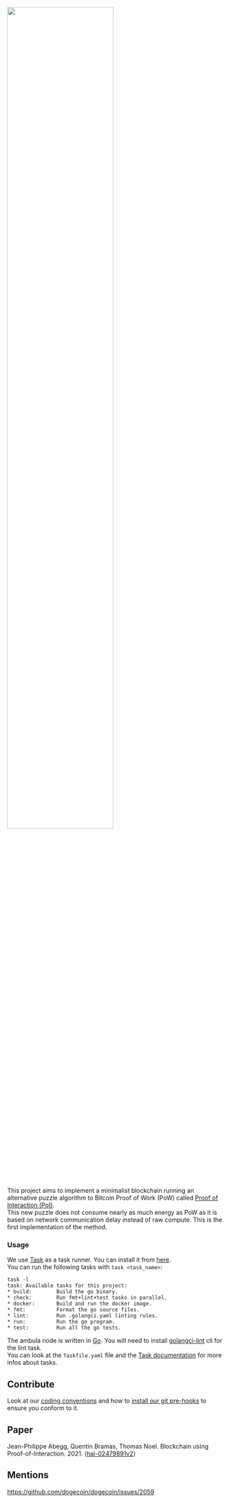 <img src="https://user-images.githubusercontent.com/31453761/202922257-fdd9f598-9658-4715-bde7-4c3ecd3d0f8f.svg" width=70% height=70%>

This project aims to implement a minimalist blockchain running an alternative puzzle algorithm to Bitcoin Proof of Work (PoW) called [Proof of Interaction (PoI)](https://hal.archives-ouvertes.fr/hal-02479891v2/document).  
This new puzzle does not consume nearly as much energy as PoW as it is based on network communication delay instead of raw compute. This is the first implementation of the method.  

### Usage

We use [Task](https://taskfile.dev/) as a task runner. You can install it from [here](https://taskfile.dev/installation/).  
You can run the following tasks with `task <task_name>`:

```
task -l   
task: Available tasks for this project:
* build:        Build the go binary.
* check:        Run fmt+lint+test tasks in parallel.
* docker:       Build and run the docker image.
* fmt:          Format the go source files.
* lint:         Run .golangci.yaml linting rules.
* run:          Run the go program.
* test:         Run all the go tests.
```

The ambula node is written in [Go](https://go.dev/). You will need to install [golangci-lint](https://golangci-lint.run/usage/install/) cli for the lint task.  
You can look at the `Taskfile.yaml` file and the [Task documentation](https://taskfile.dev/usage/) for more infos about tasks.  

## Contribute

Look at our [coding conventions](https://github.com/pacokleitz/ambula/wiki/Coding-conventions) and how to [install our git pre-hooks](https://github.com/pacokleitz/ambula/wiki/Pre-hooks) to ensure you conform to it. 

## Paper

Jean-Philippe Abegg, Quentin Bramas, Thomas Noel. Blockchain using Proof-of-Interaction. 2021. ⟨[hal-02479891v2](https://hal.archives-ouvertes.fr/hal-02479891v2/document)⟩

## Mentions

https://github.com/dogecoin/dogecoin/issues/2059   

